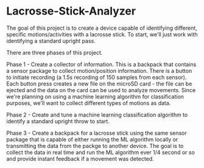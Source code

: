 # Lacrosse-Stick-Analyzer

The goal of this project is to create a device capable of identifying different, specific motions/activities with a lacrosse stick.  To start, we'll just work with identifying a standard upright pass.

There are three phases of this project.

Phase 1 - Create a collector of information.  This is a backpack that contains a sensor package to collect motion/position information.  There is a button to initiate recording (a 1.5s recording of 150 samples from each sensor).  Each button press creates a new file on the microSD card - the file can be ejected and the data on the card can be used to analyze movements.  Since we're planning on using a machine learning algorithm for classification purposes, we'll want to collect different types of motions as data.

Phase 2 - Create and tune a machine learning classification algorithm to identify a standard upright throw to start.

Phase 3 - Create a backpack for a lacrosse stick using the same sensor package that is capable of either running the ML algorithm locally or transmitting the data from the packge to another device.  The goal is to collect the data in real time and run the ML algorithm ever 1/4 second or so and provide instant feedback if a movement was detected.
